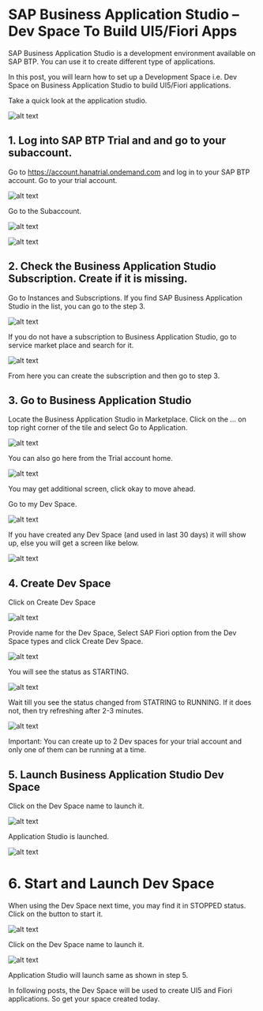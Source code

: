 # SAP Business Application Studio – Dev Space To Build UI5/Fiori Apps

SAP Business Application Studio is a development environment available on SAP BTP. You can use it to create different type of applications.

In this post, you will learn how to set up a Development Space i.e. Dev Space on Business Application Studio to build UI5/Fiori applications.

Take a quick look at the application studio.

![alt text](image-46.png)

## 1. Log into SAP BTP Trial and and go to your subaccount.
Go to https://account.hanatrial.ondemand.com and log in to your SAP BTP account. Go to your trial account.

![alt text](image-47.png)

Go to the Subaccount.

![alt text](image-48.png)

![alt text](image-49.png)

## 2. Check the Business Application Studio Subscription. Create if it is missing.
Go to Instances and Subscriptions. If you find SAP Business Application Studio in the list, you can go to the step 3.

![alt text](image-50.png)

If you do not have a subscription to Business Application Studio, go to service market place and search for it.

![alt text](image-51.png)

From here you can create the subscription and then go to step 3.

## 3. Go to Business Application Studio

Locate the Business Application Studio in Marketplace. Click on the … on top right corner of the tile and select Go to Application.

![alt text](image-52.png)

You can also go here from the Trial account home.

![alt text](image-53.png)

You may get additional screen, click okay to move ahead.

Go to my Dev Space.

![alt text](image-54.png)

If you have created any Dev Space (and used in last 30 days) it will show up, else you will get a screen like below.

![alt text](image-55.png)

## 4. Create Dev Space
Click on Create Dev Space

![alt text](image-56.png)

Provide name for the Dev Space, Select SAP Fiori option from the Dev Space types and click Create Dev Space.

![alt text](image-57.png)

You will see the status as STARTING.

![alt text](image-58.png)

Wait till you see the status changed from STATRING to RUNNING. If it does not, then try refreshing after 2-3 minutes.

![alt text](image-59.png)

Important: You can create up to 2 Dev spaces for your trial account and only one of them can be running at a time.

## 5. Launch Business Application Studio Dev Space
Click on the Dev Space name to launch it.

![alt text](image-60.png)

Application Studio is launched.

![alt text](image-61.png)

# 6. Start and Launch Dev Space
When using the Dev Space next time, you may find it in STOPPED status. Click on the button to start it.

![alt text](image-62.png)

Click on the Dev Space name to launch it.

![alt text](image-63.png)

Application Studio will launch same as shown in step 5.

In following posts, the Dev Space will be used to create UI5 and Fiori applications. So get your space created today.